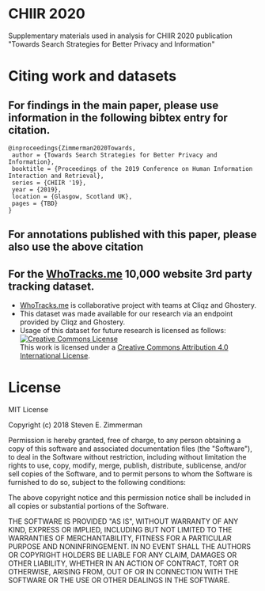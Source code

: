 # CHIIR 2020
Supplementary materials used in analysis for CHIIR 2020 publication "Towards Search Strategies for Better Privacy and Information"




# Citing work and datasets
## For findings in the main paper, please use information in the following bibtex entry for citation.

```
@inproceedings{Zimmerman2020Towards,
 author = {Towards Search Strategies for Better Privacy and Information},
 booktitle = {Proceedings of the 2019 Conference on Human Information Interaction and Retrieval},
 series = {CHIIR '19},
 year = {2019},
 location = {Glasgow, Scotland UK},
 pages = {TBD}
} 
```

## For annotations published with this paper, please also use the above citation

## For the [WhoTracks.me](https://whotracks.me/) 10,000 website 3rd party tracking dataset.
- [WhoTracks.me](https://whotracks.me/) is collaborative project with teams at Cliqz and Ghostery. 
- This dataset was made available for our research via an endpoint provided by Cliqz and Ghostery.
- Usage of this dataset for future research is licensed as follows:  <a rel="license" href="http://creativecommons.org/licenses/by/4.0/"><img alt="Creative Commons License" style="border-width:0" src="https://i.creativecommons.org/l/by/4.0/88x31.png" /></a><br />This work is licensed under a <a rel="license" href="http://creativecommons.org/licenses/by/4.0/">Creative Commons Attribution 4.0 International License</a>.





# License
MIT License

Copyright (c) 2018 Steven E. Zimmerman

Permission is hereby granted, free of charge, to any person obtaining a copy
of this software and associated documentation files (the "Software"), to deal
in the Software without restriction, including without limitation the rights
to use, copy, modify, merge, publish, distribute, sublicense, and/or sell
copies of the Software, and to permit persons to whom the Software is
furnished to do so, subject to the following conditions:

The above copyright notice and this permission notice shall be included in all
copies or substantial portions of the Software.

THE SOFTWARE IS PROVIDED "AS IS", WITHOUT WARRANTY OF ANY KIND, EXPRESS OR
IMPLIED, INCLUDING BUT NOT LIMITED TO THE WARRANTIES OF MERCHANTABILITY,
FITNESS FOR A PARTICULAR PURPOSE AND NONINFRINGEMENT. IN NO EVENT SHALL THE
AUTHORS OR COPYRIGHT HOLDERS BE LIABLE FOR ANY CLAIM, DAMAGES OR OTHER
LIABILITY, WHETHER IN AN ACTION OF CONTRACT, TORT OR OTHERWISE, ARISING FROM,
OUT OF OR IN CONNECTION WITH THE SOFTWARE OR THE USE OR OTHER DEALINGS IN THE
SOFTWARE.
